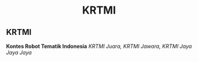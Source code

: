 <h1 align="center">KRTMI</h1>


## KRTMI
**Kontes Robot Tematik Indonesia**
_KRTMI Juara, KRTMI Jawara, KRTMI Jaya Jaya Jaya_
